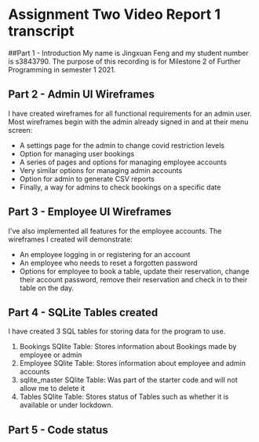 # Assignment Two Video Report 1 transcript
##Part 1 - Introduction 
My name is Jingxuan Feng and my student number is s3843790. The purpose of this recording is for Milestone 2 of Further Programming in semester 1 2021.
## Part 2 - Admin UI Wireframes 
I have created wireframes for all functional requirements for an admin user. Most wireframes begin with the admin already signed in and at their menu screen:
- A settings page for the admin to change covid restriction levels 
- Option for managing user bookings
- A series of pages and options for managing employee accounts
- Very similar options for managing admin accounts
- Option for admin to generate CSV reports
- Finally, a way for admins to check bookings on a specific date
## Part 3 - Employee UI Wireframes
I've also implemented all features for the employee accounts. The wireframes I created will demonstrate: 
- An employee logging in or registering for an account
- An employee who needs to reset a forgotten password
- Options for employee to book a table, update their reservation, change their account password, remove their reservation 
  and check in to their table on the day. 
## Part 4 - SQLite Tables created
I have created 3 SQL tables for storing data for the program to use. 
1. Bookings SQlite Table: Stores information about Bookings made by employee or admin
2. Employee SQlite Table: Stores information about employee and admin accounts
3. sqlite_master SQlite Table: Was part of the starter code and will not allow me to delete it
4. Tables SQlite Table: Stores status of Tables such as whether it is available or under lockdown.
## Part 5 - Code status
